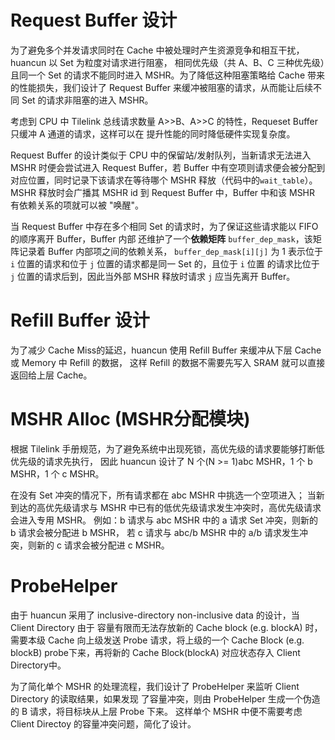 # Request Buffer 设计

为了避免多个并发请求同时在 Cache 中被处理时产生资源竞争和相互干扰，huancun 以 Set 为粒度对请求进行阻塞，
相同优先级（共 A、B、C 三种优先级）且同一个 Set 的请求不能同时进入 MSHR。为了降低这种阻塞策略给 Cache 带来的性能损失，我们设计了 Request Buffer 来缓冲被阻塞的请求，从而能让后续不同 Set 的请求非阻塞的进入 MSHR。

考虑到 CPU 中 Tilelink 总线请求数量 A>>B、A>>C 的特性，Requeset Buffer 只缓冲 A 通道的请求，这样可以在
提升性能的同时降低硬件实现复杂度。

Request Buffer 的设计类似于 CPU 中的保留站/发射队列，当新请求无法进入 MSHR 时便会尝试进入 Request Buffer，若 Buffer 中有空项则请求便会被分配到对应位置，同时记录下该请求在等待哪个 MSHR 释放（代码中的`wait_table`）。MSHR 释放时会广播其 MSHR id 到 Request Buffer 中，Buffer 中和该 MSHR 有依赖关系的项就可以被 "唤醒"。

当 Request Buffer 中存在多个相同 Set 的请求时，为了保证这些请求能以 FIFO 的顺序离开 Buffer，Buffer 内部
还维护了一个**依赖矩阵** `buffer_dep_mask`，该矩阵记录着 Buffer 内部项之间的依赖关系，
`buffer_dep_mask[i][j]` 为 1 表示位于 `i` 位置的请求和位于 `j` 位置的请求都是同一 Set 的，且位于 `i` 位置
的请求比位于 `j` 位置的请求后到，因此当外部 MSHR 释放时请求 `j` 应当先离开 Buffer。



# Refill Buffer 设计

为了减少 Cache Miss的延迟，huancun 使用 Refill Buffer 来缓冲从下层 Cache 或 Memory 中 Refill 的数据，
这样 Refill 的数据不需要先写入 SRAM 就可以直接返回给上层 Cache。



# MSHR Alloc (MSHR分配模块)

根据 Tilelink 手册规范，为了避免系统中出现死锁，高优先级的请求要能够打断低优先级的请求先执行，
因此 huancun 设计了 N 个(N >= 1)abc MSHR，1 个 b MSHR，1 个 c MSHR。

在没有 Set 冲突的情况下，所有请求都在 abc MSHR 中挑选一个空项进入；
当新到达的高优先级请求与 MSHR 中已有的低优先级请求发生冲突时，高优先级请求会进入专用 MSHR。
例如：b 请求与 abc MSHR 中的 a 请求 Set 冲突，则新的 b 请求会被分配进 b MSHR，
若 c 请求与 abc/b MSHR 中的 a/b 请求发生冲突，则新的 c 请求会被分配进 c MSHR。



# ProbeHelper

由于 huancun 采用了 inclusive-directory non-inclusive data 的设计，当 Client Directory 由于
容量有限而无法存放新的 Cache block (e.g. blockA) 时，需要本级 Cache 向上级发送 Probe 请求，将上级的一个
Cache Block (e.g. blockB) probe下来，再将新的 Cache Block(blockA) 对应状态存入 Client Directory中。

为了简化单个 MSHR 的处理流程，我们设计了 ProbeHelper 来监听 Client Directory 的读取结果，如果发现
了容量冲突，则由 ProbeHelper 生成一个伪造的 B 请求，将目标块从上层 Probe 下来。
这样单个 MSHR 中便不需要考虑 Client Directoy 的容量冲突问题，简化了设计。
